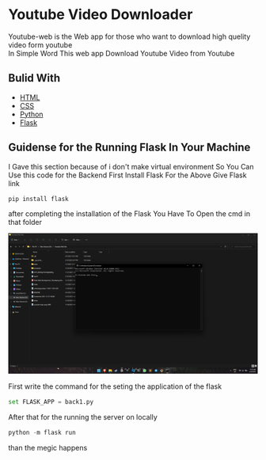 # Youtube Video Downloader
Youtube-web is the Web app for those who want to download high quelity video form youtube<br/>
In Simple Word This web app Download Youtube Video from Youtube<br/>

## Bulid With
* [HTML](https://developer.mozilla.org/en-US/docs/Web/HTML)
* [CSS](https://developer.mozilla.org/en-US/docs/Web/CSS)
* [Python](https://www.python.org/)
* [Flask](https://flask.palletsprojects.com/en/2.1.x/)


## Guidense for the Running Flask In Your Machine
I Gave this section because of i don't make virtual environment So You Can Use this code for the Backend
First Install Flask For the Above Give Flask link<br/>
```python
pip install flask
```
after completing the installation of the Flask
You Have To Open the cmd in that folder

<img width = "2000" alt = "Photo" src = "https://github.com/Prit2341/Youtube-Web/blob/master/Images/Screenshot%20(55).png">

First write the command for the seting the application of the flask
```python
set FLASK_APP = back1.py
```

After that for the running the server on locally
```python
python -m flask run
```
than the megic happens
